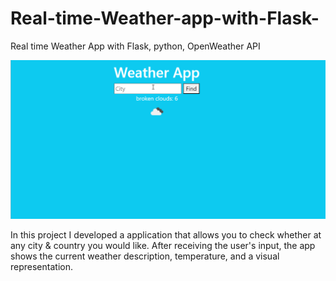 # Real-time-Weather-app-with-Flask-
Real time Weather App with Flask, python, OpenWeather API

![](https://github.com/AlbinaKrasykova/Real-time-Weather-app-with-Flask-/blob/main/WeatherApp_Demo.gif)

In this project I developed a application that allows you to check whether at any city & country you would like.
After receiving the user's input, the app shows the current weather description, temperature, and a visual representation. 

